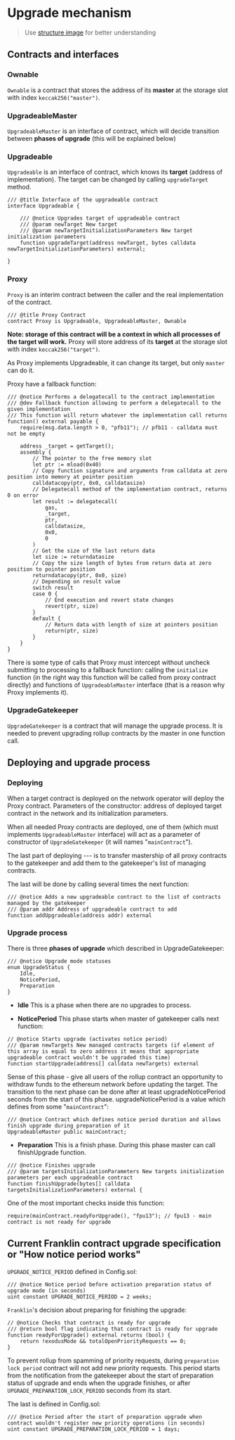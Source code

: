 # Upgrade mechanism

>Use [structure image](https://drive.google.com/file/d/1tsgcS3m5poEL1A3B27dKpjUgw1V8XY2R/view?usp=sharing) for better understanding

## Contracts and interfaces

### Ownable

`Ownable` is a contract that stores the address of its **master** at the storage slot with index `keccak256("master")`.

### UpgradeableMaster

`UpgradeableMaster` is an interface of contract, which will decide transition between **phases of upgrade** (this will be explained below)

### Upgradeable

`Upgradeable` is an interface of contract, which knows its **target** (address of implementation). The target can be changed by calling `upgradeTarget` method.

```sol
/// @title Interface of the upgradeable contract
interface Upgradeable {

    /// @notice Upgrades target of upgradeable contract
    /// @param newTarget New target
    /// @param newTargetInitializationParameters New target initialization parameters
    function upgradeTarget(address newTarget, bytes calldata newTargetInitializationParameters) external;

}
```

### Proxy

`Proxy` is an interim contract between the caller and the real implementation of the contract.

```sol
/// @title Proxy Contract
contract Proxy is Upgradeable, UpgradeableMaster, Ownable
```

**Note: storage of this contract will be a context in which all processes of the target will work.** Proxy will store address of its **target** at the storage slot with index `keccak256("target")`.

As Proxy implements Upgradeable, it can change its target, but only `master` can do it.

Proxy have a fallback function:

```sol
/// @notice Performs a delegatecall to the contract implementation
/// @dev Fallback function allowing to perform a delegatecall to the given implementation
/// This function will return whatever the implementation call returns
function() external payable {
    require(msg.data.length > 0, "pfb11"); // pfb11 - calldata must not be empty

    address _target = getTarget();
    assembly {
        // The pointer to the free memory slot
        let ptr := mload(0x40)
        // Copy function signature and arguments from calldata at zero position into memory at pointer position
        calldatacopy(ptr, 0x0, calldatasize)
        // Delegatecall method of the implementation contract, returns 0 on error
        let result := delegatecall(
            gas,
            _target,
            ptr,
            calldatasize,
            0x0,
            0
        )
        // Get the size of the last return data
        let size := returndatasize
        // Copy the size length of bytes from return data at zero position to pointer position
        returndatacopy(ptr, 0x0, size)
        // Depending on result value
        switch result
        case 0 {
            // End execution and revert state changes
            revert(ptr, size)
        }
        default {
            // Return data with length of size at pointers position
            return(ptr, size)
        }
    }
}
```

There is some type of calls that Proxy must intercept without uncheck submitting to processing to a fallback function: calling the `initialize` function (in the right way this function will be called from proxy contract directly) and functions of `UpgradeableMaster` interface (that is a reason why Proxy implements it).

### UpgradeGatekeeper

`UpgradeGatekeeper` is a contract that will manage the upgrade process. It is needed to prevent upgrading rollup contracts by the master in one function call.

## Deploying and upgrade process

### Deploying

When a target contract is deployed on the network operator will deploy the Proxy contract. Parameters of the constructor: address of deployed target contract in the network and its initialization parameters.

When all needed Proxy contracts are deployed, one of them (which must implements `UpgradeableMaster` interface) will act as a parameter of constructor of `UpgradeGatekeeper` (it will names "`mainContract`").

The last part of deploying --- is to transfer mastership of all proxy contracts to the gatekeeper and add them to the gatekeeper's list of managing contracts.

The last will be done by calling several times the next function:

```sol
/// @notice Adds a new upgradeable contract to the list of contracts managed by the gatekeeper
/// @param addr Address of upgradeable contract to add
function addUpgradeable(address addr) external
```

### Upgrade process

There is three **phases of upgrade** which described in UpgradeGatekeeper:

```sol
/// @notice Upgrade mode statuses
enum UpgradeStatus {
    Idle,
    NoticePeriod,
    Preparation
}
```

* **Idle**
This is a phase when there are no upgrades to process.

* **NoticePeriod**
This phase starts when master of gatekeeper calls next function:
```sol
// @notice Starts upgrade (activates notice period)
/// @param newTargets New managed contracts targets (if element of this array is equal to zero address it means that appropriate upgradeable contract wouldn't be upgraded this time)
function startUpgrade(address[] calldata newTargets) external
```
Sense of this phase - give all users of the rollup contract an opportunity to withdraw funds to the ethereum network before updating the target. The transition to the next phase can be done after at least upgradeNoticePeriod seconds from the start of this phase. upgradeNoticePeriod is a value which defines from some "`mainContract`":
```sol
/// @notice Contract which defines notice period duration and allows finish upgrade during preparation of it
UpgradeableMaster public mainContract;
```

* **Preparation**
This is a finish phase. During this phase master can call finishUpgrade function.
```sol
/// @notice Finishes upgrade
/// @param targetsInitializationParameters New targets initialization parameters per each upgradeable contract
function finishUpgrade(bytes[] calldata targetsInitializationParameters) external {
```

One of the most important checks inside this function:
```sol
require(mainContract.readyForUpgrade(), "fpu13"); // fpu13 - main contract is not ready for upgrade
```

## Current Franklin contract upgrade specification or "How notice period works"

`UPGRADE_NOTICE_PERIOD` defined in Config.sol:

```sol
/// @notice Notice period before activation preparation status of upgrade mode (in seconds)
uint constant UPGRADE_NOTICE_PERIOD = 2 weeks;
```

`Franklin`'s decision about preparing for finishing the upgrade:
```sol
// @notice Checks that contract is ready for upgrade
/// @return bool flag indicating that contract is ready for upgrade
function readyForUpgrade() external returns (bool) {
    return !exodusMode && totalOpenPriorityRequests == 0;
}
```

To prevent rollup from spamming of priority requests, during `preparation lock period` contract will not add new priority requests.
This period starts from the notification from the gatekeeper about the start of preparation status of upgrade and ends when the upgrade finishes, or after `UPGRADE_PREPARATION_LOCK_PERIOD` seconds from its start.

The last is defined in Config.sol:
```sol
/// @notice Period after the start of preparation upgrade when contract wouldn't register new priority operations (in seconds)
uint constant UPGRADE_PREPARATION_LOCK_PERIOD = 1 days;
```